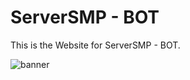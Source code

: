 # ServerSMP - BOT

This is the Website for ServerSMP - BOT.

![banner](https://serversmp.arpismp.ml/banner.png)
